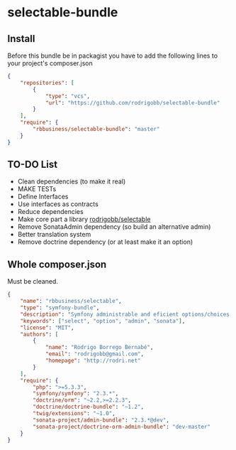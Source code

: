 selectable-bundle
=================

Install
-------

Before this bundle be in packagist you have to add the following lines to your project's composer.json

```json
{
    "repositories": [
        {
            "type": "vcs",
            "url": "https://github.com/rodrigobb/selectable-bundle"
        }
    ],
    "require": {
        "rbbusiness/selectable-bundle": "master"
    }
}
```

TO-DO List
---------

* Clean dependencies (to make it real)
* MAKE TESTs
* Define Interfaces
* Use interfaces as contracts
* Reduce dependencies
* Make core part a library [rodrigobb/selectable](https://github.com/rodrigobb/selectable)
* Remove SonataAdmin dependency (so build an alternative admin) 
* Better translation system
* Remove doctrine dependency (or at least make it an option)

Whole composer.json 
--------------------

Must be cleaned.

```json
{
    "name": "rbbusiness/selectable",
    "type": "symfony-bundle",
    "description": "Symfony administrable and eficient options/choices provider",
    "keywords": ["select", "option", "admin", "sonata"],
    "license": "MIT",
    "authors": [
        {
            "name": "Rodrigo Borrego Bernabé",
            "email": "rodrigobb@gmail.com",
            "homepage": "http://rodri.net"
        }
    ],
    "require": {
	    "php": ">=5.3.3",
        "symfony/symfony": "2.3.*",
        "doctrine/orm": "~2.2,>=2.2.3",
        "doctrine/doctrine-bundle": "~1.2",
        "twig/extensions": "~1.0",
	    "sonata-project/admin-bundle": "2.3.*@dev",
        "sonata-project/doctrine-orm-admin-bundle": "dev-master"
    }
}
```
